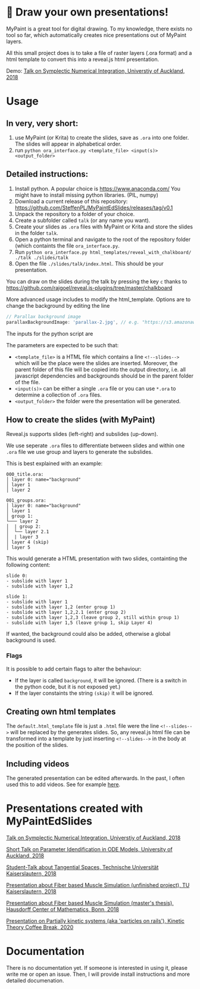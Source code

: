 # 🎨 Draw your own presentations!

MyPaint is a great tool for digital drawing.
To my knowledge, there exists no tool so far, which automatically 
creates nice presentations out of MyPaint layers.

All this small project does is to take a file of raster layers (.ora format) and a html template
to convert this into a reveal.js html presentation.

Demo:
[Talk on Symplectic Numerical Integration, Universtiy of Auckland, 2018](https://steffenpl.github.io/MyPaintEdSlidesExamples/talks/2018/symplectic_methods/index.html#/)



# Usage

## In very, very short:
 1. use MyPaint (or Krita) to create the slides, save as `.ora` into one folder. The slides will appear in alphabetical order.
 3. run ```python ora_interface.py <template_file> <input(s)> <output_folder>```

## Detailed instructions:
1. Install python. A popular choice is https://www.anaconda.com/  You might have to install missing python libraries. (PIL, numpy)
2. Download a current release of this repository: https://github.com/SteffenPL/MyPaintEdSlides/releases/tag/v0.1
3. Unpack the repository to a folder of your choice.
4. Create a subfolder called `talk` (or any name you want).
5. Create your slides as `.ora` files with MyPaint or Krita and store the slides in the folder `talk`.
6. Open a python terminal and navigate to the root of the repository folder (which containts the file `ora_interface.py`.
7. Run ```python ora_interface.py html_templates/reveal_with_chalkboard/ ./talk ./slides/talk```
8. Open the file `./slides/talk/index.html`. This should be your presentation.


You can draw on the slides during the talk by pressing the key `c` thanks to https://github.com/rajgoel/reveal.js-plugins/tree/master/chalkboard


More advanced usage includes to modify the html_template. Options are to change the background by editing the line
```javascript
// Parallax background image
parallaxBackgroundImage: 'parallax-2.jpg', // e.g. "https://s3.amazonaws.com/hakim-static/reveal-js/reveal-parallax-1.jpg"
```

The inputs for the python script are

The parameters are expected to be such that:
- `<template_file>` is a HTML file which contains a line `<!--slides-->` which will be the place were the slides are inserted.
Moreover, the parent folder of this file will be copied into the output directory, i.e. all javascript dependencies and backgrounds should be in the parent folder of the file.
- `<input(s)>` can be either a single `.ora` file or you can use `*.ora` to determine a collection of `.ora` files.
- `<output_folder>` the folder were the presentation will be generated.


## How to create the slides (with MyPaint)

Reveal.js supports slides (left-right) and subslides (up-down).

We use seperate `.ora` files to differentiate between slides and
within one `.ora` file we use group and layers to generate the subslides.

This is best explained with an example:

```
000_title.ora:
│ layer 0: name="background"
│ layer 1
│ layer 2

001_groups.ora:
│ layer 0: name="background"
│ layer 1
│ group 1:
└─── layer 2
│  | group 2:
│  └── layer 2.1
│  | layer 3
│ layer 4 (skip)
│ layer 5
```

This would generate a HTML presentation with
two slides, containting the following content:

```
slide 0:
- subslide with layer 1
- subslide with layer 1,2

slide 1:
- subslide with layer 1
- subslide with layer 1,2 (enter group 1)
- subslide with layer 1,2,2.1 (enter group 2)
- subslide with layer 1,2,3 (leave group 2, still within group 1)
- subslide with layer 1,5 (leave group 1, skip Layer 4)
```

If wanted, the background could also be added, otherwise
a global background is used.

### Flags

It is possible to add certain flags to alter the behaviour:
- If the layer is called `background`, it will be ignored. (There is a switch in the python code, but it is not exposed yet.)
- If the layer constaints the string `(skip)` it will be ignored.

## Creating own html templates

The `default.html_template` file is just a `.html` file were the line `<!--slides-->` will be replaced by the generates slides.
So, any reveal.js html file can be transformed into a template by just inserting `<!--slides-->` in the body at the position of the slides.

## Including videos

The generated presentation can be edited afterwards. In the past, I often used this to add videos. See for example 
[here](https://steffenpl.github.io/MyPaintEdSlidesExamples/talks/2018/symplectic_methods/index.html#/14/8).

# Presentations created with MyPaintEdSlides

[Talk on Symplectic Numerical Integration, Universtiy of Auckland, 2018](https://steffenpl.github.io/MyPaintEdSlidesExamples/talks/2018/symplectic_methods/index.html#/)

[Short Talk on Parameter Idendification in ODE Models, University of Auckland, 2018](https://steffenpl.github.io/MyPaintEdSlidesExamples/talks/2018/param_id_in_ode/index.html)

[Student-Talk about Tangential Spaces, Technische Universität Kaiserslautern, 2018](https://steffenpl.github.io/MyPaintEdSlidesExamples/talks/2018/student_talk/index.html)

[Presentation about Fiber based Muscle Simulation (unfinished project), TU Kaiserslautern, 2018](https://steffenpl.github.io/MyPaintEdSlidesExamples/talks/2018/master_thesis/index.html)

[Presentation about Fiber based Muscle Simulation (master's thesis), Hausdorff Center of Mathematics, Bonn, 2018](https://steffenpl.github.io/MyPaintEdSlidesExamples/talks/2018/master_thesis_short/index.html)

[Presentation on Partially kinetic systems (aka 'particles on rails'), Kinetic Theory Coffee Break, 2020](https://steffenpl.github.io/MyPaintEdSlidesExamples/talks/2020/partially_kinetic_systems/index.html)



# Documentation

There is no documentation yet. If someone is interested in using it, please write me or open an issue.
Then, I will provide install instructions and more detailed documenation.
